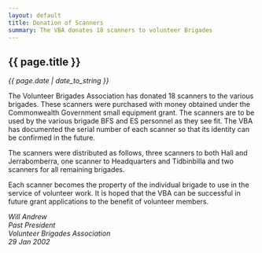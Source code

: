 ```yaml
---
layout: default
title: Donation of Scanners
summary: The VBA donates 18 scanners to volunteer Brigades
---
```


## {{ page.title }}

*{{ page.date | date_to_string }}*

The Volunteer Brigades Association has donated 18 scanners to the various
brigades. These scanners were purchased with money obtained under the
Commonwealth Government small equipment grant. The scanners are to be
used by the various brigade BFS and ES personnel as they see fit. The VBA
has documented the serial number of each scanner so that its identity can
be confirmed in the future.

The scanners were distributed as follows, three scanners to both Hall
and Jerrabomberra, one scanner to Headquarters and Tidbinbilla and two
scanners for all remaining brigades.

Each scanner becomes the property of the individual brigade to use in
the service of volunteer work. It is hoped that the VBA can be
successful in future grant applications to the benefit of volunteer
members.

<i>Will Andrew<br>
Past President<br>
Volunteer Brigades Association<br>
29 Jan 2002</i>